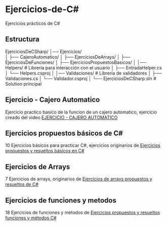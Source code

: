 # Ejercicios-de-C#
Ejercicios prácticos de C#

## Estructura 
EjerciciosDeCSharp/
│── Ejercicios/                   
│   ├── CajeroAutomatico/
│   ├── EjerciciosDeArrays/
│   ├── EjerciciosDeFunciones/
│   ├── EjerciciosPropuestosBasicos/
│
│── Helpers/                     # Librería para interacción con el usuario
│   ├── EntradaHelper.cs
│   └── Helpers.csproj
│
│── Validaciones/                # Librería de validadores
│   ├── Validaciones.cs
│   └── Validador.csproj
│
└── EjerciciosDeCSharp.sln               # Solution principal


## Ejercicio - Cajero Automatico
Ejercicio practico basico de la funcion de un cajero automatico, ejercicio creado del video [EJERCICIO - CAJERO AUTOMATICO](https://www.youtube.com/watch?v=DffpxkMj2jY&list=PL2Z95CSZ1N4F7mym8Ca16RoTDVAlIOPlT&index=30)

## Ejercicios propuestos básicos de C#
10 Ejercicios básicos para practicar C#, ejercicios originarios de [Ejercicios propuestos y resueltos básicos en C#](https://discoduroderoer.es/ejercicios-propuestos-y-resueltos-basicos-en-c-sharp/)

## Ejercicios de Arrays
7 Ejercicios de arrays, originarios de [Ejercicios de arrays propuestos y resueltos de C#](https://discoduroderoer.es/ejercicios-de-arrays-propuestos-y-resueltos-de-c-sharp/)

## Ejercicios de funciones y metodos
18 Ejercicios de funciones y métodos  de [Ejercicios propuestos y resueltos funciones y métodos C#](https://discoduroderoer.es/ejercicios-propuestos-y-resueltos-funciones-y-metodos-c-sharp/)